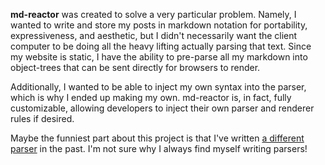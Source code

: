 **md-reactor** was created to solve a very particular problem. Namely, I wanted to write and store my posts in markdown notation for portability, expressiveness, and aesthetic, but I didn't necessarily want the client computer to be doing all the heavy lifting actually parsing that text. Since my website is static, I have the ability to pre-parse all my markdown into object-trees that can be sent directly for browsers to render.

Additionally, I wanted to be able to inject my own syntax into the parser, which is why I ended up making my own. md-reactor is, in fact, fully customizable, allowing developers to inject their own parser and renderer rules if desired.

Maybe the funniest part about this project is that I've written [a different parser](/portfolio/code-highlight) in the past. I'm not sure why I always find myself writing parsers!
